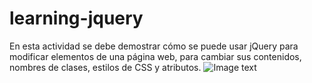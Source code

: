 # learning-jquery
En esta actividad se debe demostrar cómo se puede usar jQuery para modificar elementos de una página web,
para cambiar sus contenidos, nombres de clases, estilos de CSS y atributos.
![Image text](https://github.com/OsvaldoMDLM/learning-jquery/blob/main/retojQuery.jpg)
